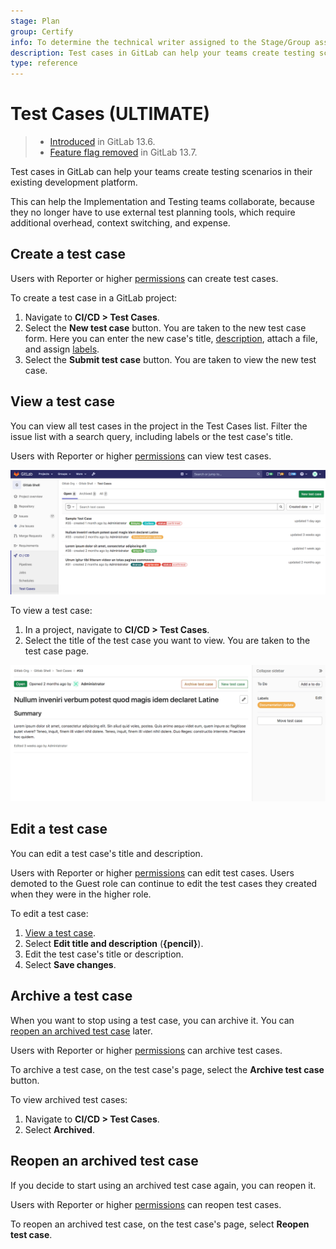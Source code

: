 ```yaml
---
stage: Plan
group: Certify
info: To determine the technical writer assigned to the Stage/Group associated with this page, see https://about.gitlab.com/handbook/engineering/ux/technical-writing/#assignments
description: Test cases in GitLab can help your teams create testing scenarios in their existing development platform.
type: reference
---
```


# Test Cases **(ULTIMATE)**

> - [Introduced](https://gitlab.com/gitlab-org/gitlab/-/issues/233479) in GitLab 13.6.
> - [Feature flag removed](https://gitlab.com/gitlab-org/gitlab/-/issues/241983) in GitLab 13.7.

Test cases in GitLab can help your teams create testing scenarios in their existing development platform.

This can help the Implementation and Testing teams collaborate, because they no longer have to
use external test planning tools, which require additional overhead, context switching, and expense.

## Create a test case

Users with Reporter or higher [permissions](../../user/permissions.md) can create test cases.

To create a test case in a GitLab project:

1. Navigate to **CI/CD > Test Cases**.
1. Select the **New test case** button. You are taken to the new test case form. Here you can enter
   the new case's title, [description](../../user/markdown.md), attach a file, and assign [labels](../../user/project/labels.md).
1. Select the **Submit test case** button. You are taken to view the new test case.

## View a test case

You can view all test cases in the project in the Test Cases list. Filter the
issue list with a search query, including labels or the test case's title.

Users with Reporter or higher [permissions](../../user/permissions.md) can view test cases.

![Test case list page](img/test_case_list_v13_6.png)

To view a test case:

1. In a project, navigate to **CI/CD > Test Cases**.
1. Select the title of the test case you want to view. You are taken to the test case page.

![An example test case page](img/test_case_show_v13_6.png)

## Edit a test case

You can edit a test case's title and description.

Users with Reporter or higher [permissions](../../user/permissions.md) can edit test cases.
Users demoted to the Guest role can continue to edit the test cases they created
when they were in the higher role.

To edit a test case:

1. [View a test case](#view-a-test-case).
1. Select **Edit title and description** (**{pencil}**).
1. Edit the test case's title or description.
1. Select **Save changes**.

## Archive a test case

When you want to stop using a test case, you can archive it. You can [reopen an archived test case](#reopen-an-archived-test-case) later.

Users with Reporter or higher [permissions](../../user/permissions.md) can archive test cases.

To archive a test case, on the test case's page, select the **Archive test case** button.

To view archived test cases:

1. Navigate to **CI/CD > Test Cases**.
1. Select **Archived**.

## Reopen an archived test case

If you decide to start using an archived test case again, you can reopen it.

Users with Reporter or higher [permissions](../../user/permissions.md) can reopen test cases.

To reopen an archived test case, on the test case's page, select **Reopen test case**.
